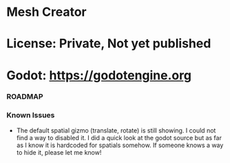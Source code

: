 # Mesh Creator
# License: Private, Not yet published
# Godot: https://godotengine.org



### ROADMAP



### Known Issues

- The default spatial gizmo (translate, rotate) is still showing. I could not find a way to disabled it. I did a quick look at the godot source but as far as I know it is hardcoded for spatials somehow. If someone knows a way to hide it, please let me know!


